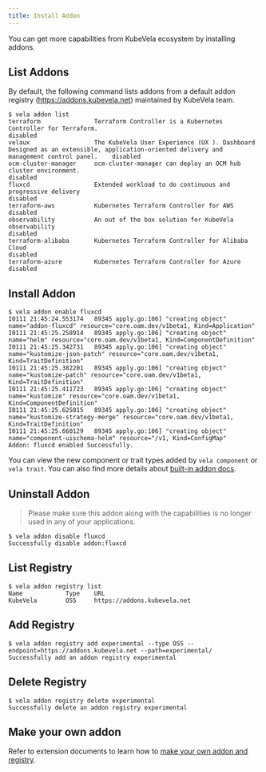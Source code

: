 ```yaml
---
title: Install Addon
---
```


You can get more capabilities from KubeVela ecosystem by installing addons.

## List Addons

By default, the following command lists addons from a default addon registry (https://addons.kubevela.net) maintained by KubeVela team.


```shell
$ vela addon list
terraform               Terraform Controller is a Kubernetes Controller for Terraform.                                                                          disabled
velaux                  The KubeVela User Experience (UX ). Dashboard Designed as an extensible, application-oriented delivery and management control panel.    disabled
ocm-cluster-manager     ocm-cluster-manager can deploy an OCM hub cluster environment.                                                                          disabled
fluxcd                  Extended workload to do continuous and progressive delivery                                                                             disabled
terraform-aws           Kubernetes Terraform Controller for AWS                                                                                                 disabled
observability           An out of the box solution for KubeVela observability                                                                                   disabled
terraform-alibaba       Kubernetes Terraform Controller for Alibaba Cloud                                                                                       disabled
terraform-azure         Kubernetes Terraform Controller for Azure                                                                                               disabled
```

## Install Addon

```
$ vela addon enable fluxcd
I0111 21:45:24.553174   89345 apply.go:106] "creating object" name="addon-fluxcd" resource="core.oam.dev/v1beta1, Kind=Application"
I0111 21:45:25.258914   89345 apply.go:106] "creating object" name="helm" resource="core.oam.dev/v1beta1, Kind=ComponentDefinition"
I0111 21:45:25.342731   89345 apply.go:106] "creating object" name="kustomize-json-patch" resource="core.oam.dev/v1beta1, Kind=TraitDefinition"
I0111 21:45:25.382201   89345 apply.go:106] "creating object" name="kustomize-patch" resource="core.oam.dev/v1beta1, Kind=TraitDefinition"
I0111 21:45:25.411723   89345 apply.go:106] "creating object" name="kustomize" resource="core.oam.dev/v1beta1, Kind=ComponentDefinition"
I0111 21:45:25.625815   89345 apply.go:106] "creating object" name="kustomize-strategy-merge" resource="core.oam.dev/v1beta1, Kind=TraitDefinition"
I0111 21:45:25.660129   89345 apply.go:106] "creating object" name="component-uischema-helm" resource="/v1, Kind=ConfigMap"
Addon: fluxcd enabled Successfully.
```

You can view the new component or trait types added by `vela component` or `vela trait`. You can also find more details about [built-in addon docs](../../../reference/addons/overview).

## Uninstall Addon

> Please make sure this addon along with the capabilities is no longer used in any of your applications.

```
$ vela addon disable fluxcd
Successfully disable addon:fluxcd
```

## List Registry

```
$ vela addon registry list 
Name            Type    URL                        
KubeVela        OSS     https://addons.kubevela.net
```

## Add Registry

```
$ vela addon registry add experimental --type OSS --endpoint=https://addons.kubevela.net --path=experimental/
Successfully add an addon registry experimental
```

## Delete Registry

```
$ vela addon registry delete experimental
Successfully delete an addon registry experimental
```

## Make your own addon

Refer to extension documents to learn how to [make your own addon and registry](../../../platform-engineers/addon/intro).